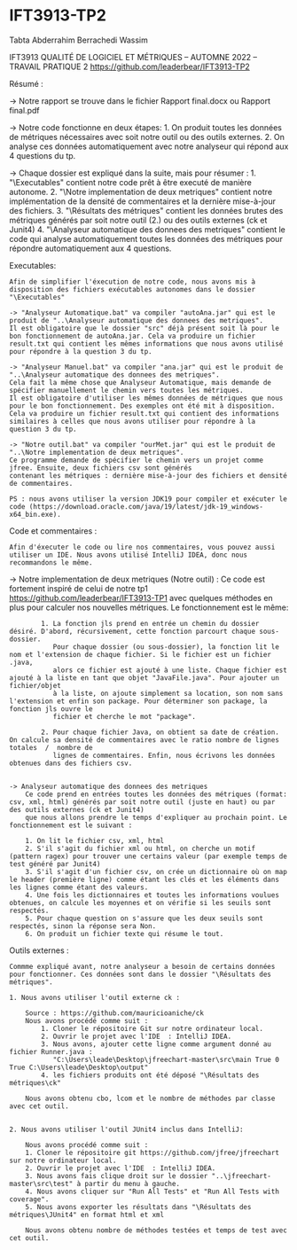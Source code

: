# IFT3913-TP2

Tabta Abderrahim 
Berrachedi Wassim


IFT3913 QUALITÉ DE LOGICIEL ET MÉTRIQUES – AUTOMNE 2022 – TRAVAIL PRATIQUE 2
https://github.com/leaderbear/IFT3913-TP2 


Résumé : 

-> Notre rapport se trouve dans le fichier Rapport final.docx ou Rapport final.pdf 

-> Notre code fonctionne en deux étapes: 
	1. On produit toutes les données de métriques nécessaires avec soit notre outil ou des outils externes.
	2. On analyse ces données automatiquement avec notre analyseur qui répond aux 4 questions du tp. 

-> Chaque dossier est expliqué dans la suite, mais pour résumer : 
	1. "\Executables" contient notre code prêt à être executé de manière autonome. 
	2. "\Notre implementation de deux metriques" contient notre implémentation de la densité de commentaires et la dernière mise-à-jour des fichiers. 
	3. "\Résultats des métriques" contient les données brutes des métriques générés par soit notre outil (2.) ou des outils externes (ck et Junit4) 
	4. "\Analyseur automatique des donnees des metriques" contient le code qui analyse automatiquement toutes les données des métriques pour répondre automatiquement aux 4 questions.



Executables: 

	Afin de simplifier l'éxecution de notre code, nous avons mis à disposition des fichiers exécutables autonomes dans le dossier "\Executables"

	-> "Analyseur Automatique.bat" va compiler "autoAna.jar" qui est le produit de "..\Analyseur automatique des donnees des metriques". 
	Il est obligatoire que le dossier "src" déjà présent soit là pour le bon fonctionnement de autoAna.jar. Cela va produire un fichier 
	result.txt qui contient les mêmes informations que nous avons utilisé pour répondre à la question 3 du tp. 

	-> "Analyseur Manuel.bat" va compiler "ana.jar" qui est le produit de "..\Analyseur automatique des donnees des metriques". 
	Cela fait la même chose que Analyseur Automatique, mais demande de spécifier manuellement le chemin vers toutes les métriques. 
	Il est obligatoire d'utiliser les mêmes données de métriques que nous pour le bon fonctionnement. Des exemples ont été mit à disposition. 
	Cela va produire un fichier result.txt qui contient des informations similaires à celles que nous avons utiliser pour répondre à la question 3 du tp. 

	-> "Notre outil.bat" va compiler "ourMet.jar" qui est le produit de "..\Notre implementation de deux metriques". 
	Ce programme demande de spécifier le chemin vers un projet comme jfree. Ensuite, deux fichiers csv sont générés 
	contenant les métriques : dernière mise-à-jour des fichiers et densité de commentaires. 

	PS : nous avons utiliser la version JDK19 pour compiler et exécuter le code (https://download.oracle.com/java/19/latest/jdk-19_windows-x64_bin.exe). 

 

Code et commentaires : 

	Afin d'éxecuter le code ou lire nos commentaires, vous pouvez aussi utiliser un IDE. Nous avons utilisé IntelliJ IDEA, donc nous recommandons le même. 

   -> Notre implementation de deux metriques (Notre outil) : 
		Ce code est fortement inspiré de celui de notre tp1 https://github.com/leaderbear/IFT3913-TP1 avec quelques méthodes en plus 
		pour calculer nos nouvelles métriques. Le fonctionnement est le même: 
		
			1. La fonction jls prend en entrée un chemin du dossier désiré. D'abord, récursivement, cette fonction parcourt chaque sous-dossier. 
			   Pour chaque dossier (ou sous-dossier), la fonction lit le nom et l'extension de chaque fichier. Si le fichier est un fichier .java, 
			   alors ce fichier est ajouté à une liste. Chaque fichier est ajouté à la liste en tant que objet "JavaFile.java". Pour ajouter un fichier/objet 
			   à la liste, on ajoute simplement sa location, son nom sans l'extension et enfin son package. Pour déterminer son package, la fonction jls ouvre le 
			   fichier et cherche le mot "package". 
			   
			2. Pour chaque fichier Java, on obtient sa date de création. On calcule sa densité de commentaires avec le ratio nombre de lignes totales  /  nombre de
			   lignes de commentaires. Enfin, nous écrivons les données obtenues dans des fichiers csv.  
			

	-> Analyseur automatique des donnees des metriques 
		Ce code prend en entrées toutes les données des métriques (format: csv, xml, html) générés par soit notre outil (juste en haut) ou par des outils externes (ck et Junit4)
		que nous allons prendre le temps d'expliquer au prochain point. Le fonctionnement est le suivant : 
		
		1. On lit le fichier csv, xml, html 
		2. S'il s'agit du fichier xml ou html, on cherche un motif (pattern ragex) pour trouver une certains valeur (par exemple temps de test généré par Junit4) 
		3. S'il s'agit d'un fichier csv, on crée un dictionnaire où on map le header (première ligne) comme étant les clés et les éléments dans les lignes comme étant des valeurs. 
		4. Une fois les dictionnaires et toutes les informations voulues obtenues, on calcule les moyennes et on vérifie si les seuils sont respectés. 
		5. Pour chaque question on s'assure que les deux seuils sont respectés, sinon la réponse sera Non. 
		6. On produit un fichier texte qui résume le tout. 



Outils externes : 

	Commme expliqué avant, notre analyseur a besoin de certains données pour fonctionner. Ces données sont dans le dossier "\Résultats des métriques". 
	
	1. Nous avons utiliser l'outil externe ck : 
	
		Source : https://github.com/mauricioaniche/ck 
		Nous avons procédé comme suit : 
			1. Cloner le répositoire Git sur notre ordinateur local. 
			2. Ouvrir le projet avec l'IDE  : IntelliJ IDEA. 
			3. Nous avons, ajouter cette ligne comme argument donné au fichier Runner.java : 
			   "C:\Users\leade\Desktop\jfreechart-master\src\main True 0 True C:\Users\leade\Desktop\output" 
			4. les fichiers produits ont été déposé "\Résultats des métriques\ck"
	
		Nous avons obtenu cbo, lcom et le nombre de méthodes par classe avec cet outil. 
		
		
	2. Nous avons utiliser l'outil JUnit4 inclus dans IntelliJ: 

		Nous avons procédé comme suit : 
		1. Cloner le répositoire git https://github.com/jfree/jfreechart sur notre ordinateur local. 
		2. Ouvrir le projet avec l'IDE  : IntelliJ IDEA. 
		3. Nous avons fais clique droit sur le dossier "..\jfreechart-master\src\test" à partir du menu à gauche. 
		4. Nous avons cliquer sur "Run All Tests" et "Run All Tests with coverage". 
		5. Nous avons exporter les résultats dans "\Résultats des métriques\JUnit4" en format html et xml
		
		Nous avons obtenu nombre de méthodes testées et temps de test avec cet outil. 